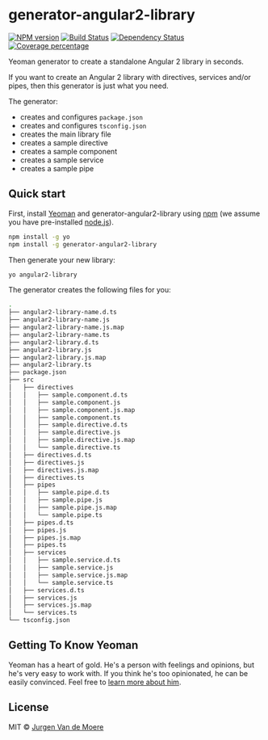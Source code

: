 # generator-angular2-library
[![NPM version][npm-image]][npm-url] [![Build Status][travis-image]][travis-url] [![Dependency Status][daviddm-image]][daviddm-url] [![Coverage percentage][coveralls-image]][coveralls-url]

Yeoman generator to create a standalone Angular 2 library in seconds.
 
If you want to create an Angular 2 library with directives, services and/or pipes, then this generator is just what you need.

The generator:

- creates and configures `package.json`
- creates and configures `tsconfig.json`
- creates the main library file
- creates a sample directive
- creates a sample component
- creates a sample service
- creates a sample pipe


## Quick start

First, install [Yeoman](http://yeoman.io) and generator-angular2-library using [npm](https://www.npmjs.com/) (we assume you have pre-installed [node.js](https://nodejs.org/)).

```bash
npm install -g yo
npm install -g generator-angular2-library
```

Then generate your new library:

```bash
yo angular2-library
```

The generator creates the following files for you:

```bash
.
├── angular2-library-name.d.ts
├── angular2-library-name.js
├── angular2-library-name.js.map
├── angular2-library-name.ts
├── angular2-library.d.ts
├── angular2-library.js
├── angular2-library.js.map
├── angular2-library.ts
├── package.json
├── src
│   ├── directives
│   │   ├── sample.component.d.ts
│   │   ├── sample.component.js
│   │   ├── sample.component.js.map
│   │   ├── sample.component.ts
│   │   ├── sample.directive.d.ts
│   │   ├── sample.directive.js
│   │   ├── sample.directive.js.map
│   │   └── sample.directive.ts
│   ├── directives.d.ts
│   ├── directives.js
│   ├── directives.js.map
│   ├── directives.ts
│   ├── pipes
│   │   ├── sample.pipe.d.ts
│   │   ├── sample.pipe.js
│   │   ├── sample.pipe.js.map
│   │   └── sample.pipe.ts
│   ├── pipes.d.ts
│   ├── pipes.js
│   ├── pipes.js.map
│   ├── pipes.ts
│   ├── services
│   │   ├── sample.service.d.ts
│   │   ├── sample.service.js
│   │   ├── sample.service.js.map
│   │   └── sample.service.ts
│   ├── services.d.ts
│   ├── services.js
│   ├── services.js.map
│   └── services.ts
└── tsconfig.json
```

## Getting To Know Yeoman

Yeoman has a heart of gold. He&#39;s a person with feelings and opinions, but he&#39;s very easy to work with. If you think he&#39;s too opinionated, he can be easily convinced. Feel free to [learn more about him](http://yeoman.io/).

## License

MIT © [Jurgen Van de Moere](http://www.jvandemo.com)


[npm-image]: https://badge.fury.io/js/generator-angular2-library.svg
[npm-url]: https://npmjs.org/package/generator-angular2-library
[travis-image]: https://travis-ci.org/jvandemo/generator-angular2-library.svg?branch=master
[travis-url]: https://travis-ci.org/jvandemo/generator-angular2-library
[daviddm-image]: https://david-dm.org/jvandemo/generator-angular2-library.svg?theme=shields.io
[daviddm-url]: https://david-dm.org/jvandemo/generator-angular2-library
[coveralls-image]: https://coveralls.io/repos/jvandemo/generator-angular2-library/badge.svg
[coveralls-url]: https://coveralls.io/r/jvandemo/generator-angular2-library
